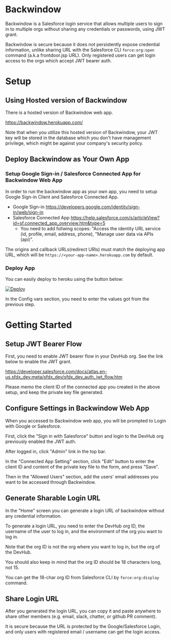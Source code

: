 # Backwindow

Backwindow is a Salesforce login service that allows multiple users to sign in to multiple orgs without sharing any credentials or passwords, using JWT grant.

Backwindow is secure because it does not persistently expose credential information, unlike sharing URL with the Salesforce CLI `force:org:open` command (a.k.a frontdoor.jsp URL).
Only registered users can get login access to the orgs which accept JWT bearer auth.

# Setup

## Using Hosted version of Backwindow

There is a hosted version of Backwindow web app.

https://backwindow.herokuapp.com/

Note that when you utilize this hosted version of Backwindow, your JWT key will be stored in the database which you don't have management privilege,
which might be against your company's security policy.

## Deploy Backwindow as Your Own App

### Setup Google Sign-in / Salesforce Connected App for Backwindow Web App

In order to run the backwindow app as your own app, you need to setup Google Sign-in Client and Salesforce Connected App.

* Google Sign-in https://developers.google.com/identity/sign-in/web/sign-in
* Salesforce Connected App https://help.salesforce.com/s/articleView?id=sf.connected_app_overview.htm&type=5
	- You need to add follwing scopes: "Access the identity URL service (id, profile, email, address, phone), "Manage user data via APIs (api)".

The origins and callback URLs(redirect URIs) must match the deploying app URL, which will be `https://<your-app-name>.herokuapp.com` by default.

### Deploy App 

You can easily deploy to heroku using the button below:

[![Deploy](https://www.herokucdn.com/deploy/button.svg)](https://heroku.com/deploy?template=https://github.com/stomita/salesforce-backwindow-web)

In the Config vars section, you need to enter the values got from the previous step.

# Getting Started

## Setup JWT Bearer Flow

First, you need to enable JWT bearer flow in your DevHub org. See the link below to enable the JWT grant.

https://developer.salesforce.com/docs/atlas.en-us.sfdx_dev.meta/sfdx_dev/sfdx_dev_auth_jwt_flow.htm

Please memo the client ID of the connected app you created in the above setup, and keep the private key file generated.

## Configure Settings in Backwindow Web App

When you accessed to Backwindow web app, you will be prompted to Login with Google or Salesforce.

First, click the "Sign in with Salesforce" button and login to the DevHub org previously enabled the JWT auth.

After logged in, click "Admin" link in the top bar.

In the "Connected App Setting" section, click "Edit" button to enter the client ID and content of the private key file to the form, and press "Save".

Then in the "Allowed Users" section, add the users' email addresses you want to be accessed through Backwindow.

## Generate Sharable Login URL

In the "Home" screen you can generate a login URL of backwindow without any credential information.

To generate a login URL, you need to enter the DevHub org ID, the username of the user to log in, and the environment of the org you want to log in.

Note that the org ID is not the org where you want to log in, but the org of the DevHub.

You should also keep in mind that the org ID should be 18 characters long, not 15.

You can get the 18-char org ID from Salesforce CLI by `force:org:display` command.

## Share Login URL

After you generated the login URL, you can copy it and paste anywhere to share other members (e.g. email, slack, chatter, or github PR comment).

It is secure because the URL is protected by the Google/Salesforce Login, and only users with registered email / username can get the login access.


